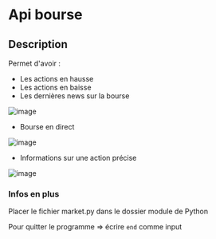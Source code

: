 # Api bourse

## Description
Permet d'avoir :
- Les actions en hausse
- Les actions en baisse
- Les dernières news sur la bourse

![image](https://user-images.githubusercontent.com/55351251/179566986-de5e91c4-2324-4444-8b6e-383c4918a72c.png)

- Bourse en direct

![image](https://user-images.githubusercontent.com/55351251/179567291-0b0aa490-798f-4eae-991d-1d9319874a3b.png)

- Informations sur une action précise

![image](https://user-images.githubusercontent.com/55351251/179567594-a5d8daf7-d66f-458c-871c-1d4d5cd3766b.png)

### Infos en plus 

Placer le fichier market.py dans le dossier module de Python

Pour quitter le programme => écrire `end` comme input
